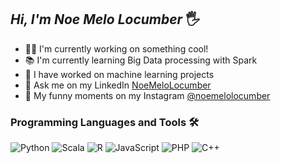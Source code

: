 ## ***Hi, I'm Noe Melo Locumber*** 🖐

- 👩‍💻 I'm currently working on something cool!
- 📚 I'm currently learning Big Data processing with Spark
- 🚀 I have worked on machine learning projects
- 💬 Ask me on my LinkedIn [NoeMeloLocumber](https://www.linkedin.com/in/noemelolocumber/)
- 🚵 My funny moments on my Instagram [@noemelolocumber](https://www.instagram.com/noemelolocumber/)
### Programming Languages and Tools 🛠

![Python](https://img.shields.io/badge/-Python-3776AB?logo=python&logoColor=white&style=flat-square)
![Scala](https://img.shields.io/badge/-Scala-DC322F?logo=scala&logoColor=white&style=flat-square)
![R](https://img.shields.io/badge/-R-276DC3?logo=r&logoColor=white&style=flat-square)
![JavaScript](https://img.shields.io/badge/-JavaScript-F7DF1E?logo=JavaScript&logoColor=black&style=flat-square)
![PHP](https://img.shields.io/badge/-PHP-777BB4?logo=PHP&logoColor=white&style=flat-square)
![C++](https://img.shields.io/badge/-C++-00599C?logo=Cplusplus&logoColor=white&style=flat-square)
